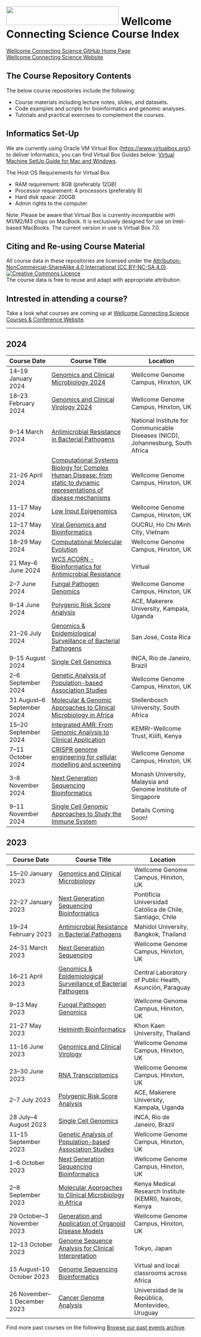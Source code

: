 # <img src="https://coursesandconferences.wellcomeconnectingscience.org/wp-content/themes/wcc_courses_and_conferences/dist/assets/svg/logo.svg" width="300" height="50"> Wellcome Connecting Science Course Index  

[Wellcome Connecting Science GitHub Home Page](https://github.com/WCSCourses) <br /> 
[Wellcome Connecting Science Website](https://coursesandconferences.wellcomeconnectingscience.org/)

## The Course Repository Contents

The below course repositories include the following:
- Course materials including lecture notes, slides, and datasets.
- Code examples and scripts for bioinformatics and genomic analyses.
- Tutorials and practical exercises to complement the courses. 

## Informatics Set-Up
We are currently using Oracle VM Virtual Box (https://www.virtualbox.org/) to deliver Informatics, you can find Virtual Box Guides below:
[Virtual Machine SetUp Guide for Mac and Windows](). <br />

The Host OS Requirements for Virtual Box <br />
- RAM requirement: 8GB (preferably 12GB) <br />
- Processor requirement: 4 processors (preferably 8) <br />
- Hard disk space: 200GB <br />
- Admin rights to the computer <br />

Note: Please be aware that Virtual Box is currently incompatible with M1/M2/M3 chips on MacBook.
It is exclusively designed for use on Intel-based MacBooks. The current version in use is Virtual Box 7.0.

## Citing and Re-using Course Material

All course data in these repositories are licensed under the <a rel="license" href="https://creativecommons.org/licenses/by-nc-sa/4.0/">Attribution-NonCommercial-ShareAlike 4.0 International (CC BY-NC-SA 4.0)</a>. <a rel="license" href="http://creativecommons.org/licenses/by/4.0/"><img alt="Creative Commons Licence" style="border-width:0" src="https://i.creativecommons.org/l/by-nc-sa/4.0/88x31.png" /></a><br /> 
The course data is free to reuse and adapt with appropriate attribution.

## Intrested in attending a course?

Take a look what courses are coming up at [Wellcome Connecting Science Courses & Conference Website](https://coursesandconferences.wellcomeconnectingscience.org/our-events/).

---

## 2024

| Course Date            | Course Title                                                                                                                                            | Location                    |
|------------------------|---------------------------------------------------------------------------------------------------------------------------------------------------------|-----------------------------|
| 14–19 January 2024 | [Genomics and Clinical Microbiology 2024](https://github.com/WCSCourses/GCM24)| Wellcome Genome Campus, Hinxton, UK |
| 18–23 February 2024 | [Genomics and Clinical Virology 2024](https://github.com/WCSCourses/GCV24) | Wellcome Genome Campus, Hinxton, UK |
| 9–14 March 2024| [Antimicrobial Resistance in Bacterial Pathogens](https://github.com/WCSCourses/AMR-Africa-24) | National Institute for Communicable Diseases (NICD), Johannesburg, South Africa |
| 21–26 April 2024  | [Computational Systems Biology for Complex Human Disease: from static to dynamic representations of disease mechanisms](https://github.com/WCSCourses/CompSysBio24) | Wellcome Genome Campus, Hinxton, UK |
| 11–17 May 2024 | [Low Input Epigenomics](https://github.com/WCSCourses/Low_Input_2024) | Wellcome Genome Campus, Hinxton, UK |
| 12–17 May 2024 | [Viral Genomics and Bioinformatics](https://github.com/WCSCourses/ViralBioinfAsia2024)   | OUCRU, Ho Chi Minh City, Vietnam |
| 18–29 May 2024 | [Computational Molecular Evolution](https://coursesandconferences.wellcomeconnectingscience.org/event/computational-molecular-evolution-20240518/)   | Wellcome Genome Campus, Hinxton, UK |
| 21 May–6 June 2024 | [WCS ACORN - Bioinformatics for Antimicrobial Resistance](WCSCourses/ACORN-ClinAMR)  | Virtual |
| 2–7 June 2024 | [Fungal Pathogen Genomics](https://github.com/WCSCourses/Fungal2024)  | Wellcome Genome Campus, Hinxton, UK |
| 9–14 June 2024| [Polygenic Risk Score Analysis](https://github.com/WCSCourses/Polygenic_Risk_Scores) | ACE, Makerere University, Kampala, Uganda |
| 21–26 July 2024| [Genomics & Epidemiological Surveillance of Bacterial Pathogens](https://github.com/WCSCourses/GenEpiLAC2024) | San José, Costa Rica |
| 9–15 August 2024| [Single Cell Genomics](https://coursesandconferences.wellcomeconnectingscience.org/event/single-cell-genomics-latin-america-the-caribbean-20240809/) | INCA, Rio de Janeiro, Brazil |
| 2–6 September 2024| [Genetic Analysis of Population-based Association Studies](https://coursesandconferences.wellcomeconnectingscience.org/event/genetic-analysis-of-population-based-association-studies-20240902/) | Wellcome Genome Campus, Hinxton, UK|
| 31 August–6 September 2024| [Molecular & Genomic Approaches to Clinical Microbiology in Africa](https://coursesandconferences.wellcomeconnectingscience.org/event/genetic-analysis-of-population-based-association-studies-20240902/) | Stellenbosch University, South Africa |
| 15–20 September 2024| [Integrated AMR: From Genomic Analysis to Clinical Application](https://coursesandconferences.wellcomeconnectingscience.org/event/integrated-amr-from-genomic-analysis-to-clinical-application-africa-asia-20240915/) | KEMRI-Wellcome Trust, Kilifi, Kenya|
| 7–11 October 2024| [CRISPR genome engineering for cellular modelling and screening](https://coursesandconferences.wellcomeconnectingscience.org/event/crispr-genome-engineering-for-cellular-modelling-and-screening-2024-20241007/) | Wellcome Genome Campus, Hinxton, UK |
| 3–8 November 2024| [Next Generation Sequencing Bioinformatics](https://coursesandconferences.wellcomeconnectingscience.org/event/next-generation-sequencing-bioinformatics-asia-20241103/) | Monash University, Malaysia and Genome Institute of Singapore|
| 9–11 November 2024| [Single Cell Genomic Approaches to Study the Immune System]() | Details Coming Soon!|

## 2023

| Course Date            | Course Title                                                                                                                                            | Location                    |
|------------------------|---------------------------------------------------------------------------------------------------------------------------------------------------------|-----------------------------|
| 15–20 January 2023 | [Genomics and Clinical Microbiology](https://coursesandconferences.wellcomeconnectingscience.org/event/genomics-and-clinical-microbiology-20230115/)  | Wellcome Genome Campus, Hinxton, UK|
| 22–27 January 2023 | [Next Generation Sequencing Bioinformatics](https://github.com/WCSCourses/NGS_Bio_Chile_23) | Pontificia Universidad Católica de Chile, Santiago, Chile |
| 19–24 February 2023| [Antimicrobial Resistance in Bacterial Pathogens](https://github.com/WCSCourses/AMR-Asia-23)  | Mahidol University, Bangkok, Thailand   |
| 24–31 March 2023| [Next Generation Sequencing](https://github.com/WCSCourses/NGS23)   | Wellcome Genome Campus, Hinxton, UK|
| 16–21 April 2023| [Genomics & Epidemiological Surveillance of Bacterial Pathogens](https://github.com/WCSCourses/GenEpiLAC2023) | Central Laboratory of Public Health, Asunción, Paraguay |
| 9–13 May 2023 | [Fungal Pathogen Genomics](https://github.com/WCSCourses/fungal23)  | Wellcome Genome Campus, Hinxton, UK|
| 21–27 May 2023 | [Helminth Bioinformatics](https://github.com/WCSCourses/HelminthBioinformatics_2023) | Khon Kaen University, Thailand |
| 11–16 June 2023  | [Genomics and Clinical Virology](https://github.com/WCSCourses/GCV23) | Wellcome Genome Campus, Hinxton, UK|
| 23–30 June 2023 | [RNA Transcriptomics](https://github.com/WCSCourses/RNATrans_23)   | Wellcome Genome Campus, Hinxton, UK|
| 2–7 July 2023 | [Polygenic Risk Score Analysis](https://github.com/WCSCourses/prs_2023) |ACE, Makerere University, Kampala, Uganda|
| 28 July–4 August 2023 | [Single Cell Genomics](https://github.com/WCSCourses/SingleCell_23)  | INCA, Rio de Janeiro, Brazil |
| 11–15 September 2023 | [Genetic Analysis of Population-based Association Studies](https://github.com/WCSCourses/Association_Studies_2023) | Wellcome Genome Campus, Hinxton, UK |
| 1–6 October 2023| [Next Generation Sequencing Bioinformatics](https://github.com/WCSCourses/NGSBio_Hinx_2023)| Wellcome Genome Campus, Hinxton, UK|
| 2–8 September 2023 | [Molecular Approaches to Clinical Microbiology in Africa](https://github.com/WCSCourses/MolAppAfrica_2023)  | Kenya Medical Research Institute (KEMRI), Nairobi, Kenya |
| 29 October–3 November 2023 | [Generation and Application of Organoid Disease Models](https://github.com/WCSCourses/Organoids23)  | Wellcome Genome Campus, Hinxton, UK|
| 12–13 October 2023 | [Genome Sequence Analysis for Clinical Interpretation](https://github.com/WCSCourses/ClinicalGenomeASIA-HGA23) | Tokyo, Japan |
| 15 August–10 October 2023 | [Genome Sequencing Bioinformatics](https://github.com/WCSCourses/GSBAfrica2023)   | Virtual and local classrooms across Africa |
| 26 November–1 December 2023 | [Cancer Genome Analysis](https://github.com/WCSCourses/Cancer_Genome_Analysis23)  | Universidad de la República, Montevideo, Uruguay |

Find more past courses on the following [Browse our past events archive](https://coursesandconferences.wellcomeconnectingscience.org/our-events/past-events/).

